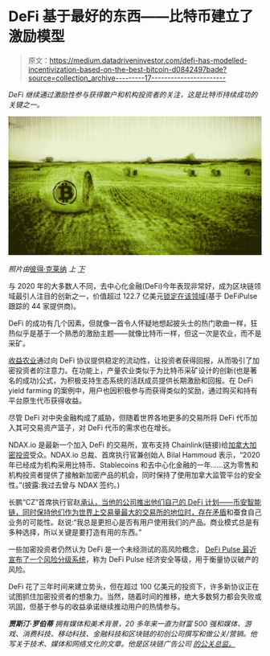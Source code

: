 # DeFi 基于最好的东西——比特币建立了激励模型

> 原文：<https://medium.datadriveninvestor.com/defi-has-modelled-incentivization-based-on-the-best-bitcoin-d0842497bade?source=collection_archive---------17----------------------->

*DeFi 继续通过激励性参与获得散户和机构投资者的关注，这是比特币持续成功的关键之一。*

![](img/361ca7e06fdafd902c2681f6fbf8aa83.png)

*照片由*[彼得·克莱纳](https://unsplash.com/@nepumuk?utm_source=unsplash&utm_medium=referral&utm_content=creditCopyText) *上* [*下*](https://unsplash.com/s/photos/yield-farming?utm_source=unsplash&utm_medium=referral&utm_content=creditCopyText)

与 2020 年的大多数人不同，去中心化金融(DeFi)今年表现非常好，成为区块链领域最引人注目的创新之一，价值超过 122.7 亿美元[锁定在该领域](https://defipulse.com/)(基于 DeFiPulse 跟踪的 44 家提供商)。

DeFi 的成功有几个因素，但就像一首令人怀疑地想起披头士的热门歌曲一样，狂热似乎是基于一个熟悉的激励主题——就像比特币一样，但这一次是农业，而不是采矿。

[收益农业](https://cointelegraph.com/explained/defi-yield-farming-explained)通过向 DeFi 协议提供稳定的流动性，让投资者获得回报，从而吸引了加密投资者的注意力。在功能上，产量农业类似于为比特币采矿设计的创新(也是著名的成功)公式，为积极支持生态系统的活跃成员提供长期激励和回报。在 DeFi yield farming 的案例中，用户也因积极参与而获得类似的奖励，通过购买和持有平台原生代币获得收益。

尽管 DeFi 对中央金融构成了威胁，但随着世界各地更多的交易所将 DeFi 代币加入其可交易资产篮子，对 DeFi 代币的需求也在增长。

NDAX.io 是最新一个加入 DeFi 的交易所，宣布支持 Chainlink(链接)给[加拿大加密投资](https://ndax.io/blog/article/canadian-crypto-exchange-brings-stablecoins-defi-canada)受众。NDAX.io 总裁、首席执行官兼创始人 Bilal Hammoud 表示，“2020 年已经成为机构采用比特币、Stablecoins 和去中心化金融的一年……这为零售和机构投资者提供了接触新加密产品的机会，同时保持了使用加拿大监管平台的安全性。”(披露:我过去曾与 NDAX 签约。)

长鹏“CZ”首席执行官赵[承认，当他的公司推出他们自己的 DeFi 计划——币安智能链，同时保持他们作为世界上交易量最大的交易所的地位时，存在矛盾](https://www.coindesk.com/binance-ceo-defi-cannibalize-crypto-exchange)和蚕食自己业务的可能性。赵说:“我总是更担心是否有用户使用我们的产品。商业模式总是有多种选择，所以关键是要打造有用的东西。”

一些加密投资者仍然认为 DeFi 是一个未经测试的高风险概念， [DeFi Pulse 最近宣布了一个风险分级系统](https://decrypt.co/45027/defi-pulse-now-grades-decentralized-finance-risks)，称为 DeFi Pulse 经济安全等级，用于衡量协议破产的风险。

DeFi 花了三年时间来建立势头，但在超过 100 亿美元的投资下，许多新协议正在试图抓住加密投资者的想象力。当然，随着时间的推移，绝大多数努力都会失败或巩固，但基于参与的收益承诺继续推动用户的热情参与。

***贾斯汀·罗伯蒂*** *拥有媒体和美术背景，20 多年来一直为财富 500 强和媒体、游戏、消费科技、移动科技、金融科技和区块链的初创公司撰写和做公关/营销。他写关于技术、媒体和网络文化的文章。他是区块链广告公司* [*的公关总监。*](https://zage.io/?ref=hackernoon.com)